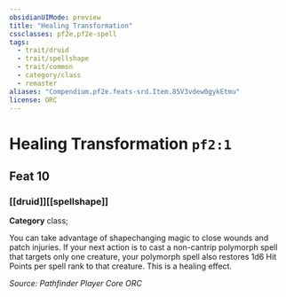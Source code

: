 ```yaml
---
obsidianUIMode: preview
title: "Healing Transformation"
cssclasses: pf2e,pf2e-spell
tags:
  - trait/druid
  - trait/spellshape
  - trait/common
  - category/class
  - remaster
aliases: "Compendium.pf2e.feats-srd.Item.85V3vdew0gykEtmu"
license: ORC
---
```

# Healing Transformation `pf2:1`
## Feat 10
### [[druid]][[spellshape]]

**Category** class; 




You can take advantage of shapechanging magic to close wounds and patch injuries. If your next action is to cast a non-cantrip polymorph spell that targets only one creature, your polymorph spell also restores 1d6 Hit Points per spell rank to that creature. This is a healing effect.

*Source: Pathfinder Player Core*
*ORC*